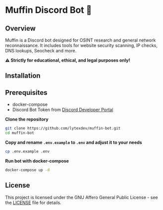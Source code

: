 # Muffin Discord Bot 🧁

## Overview

Muffin is a Discord bot designed for OSINT research and general network reconnaissance. It includes tools for website security scanning, IP checks, DNS lookups, Seocheck and more.

**⚠️ Strictly for educational, ethical, and legal purposes only!**

## Installation

## Prerequisites
- docker-compose
- Discord Bot Token from [Discord Developer Portal](https://discord.com/developers/applications)


**Clone the repository**
```bash
git clone https://github.com/lytexdev/muffin-bot.git
cd muffin-bot
```

**Copy and rename `.env.example` to `.env` and adjust it to your needs**
```bash
cp .env.example .env
```

**Run bot with docker-compose**
```bash
docker-compose up -d
```

## License
This project is licensed under the GNU Affero General Public License - see the [LICENSE](LICENSE) file for details.
